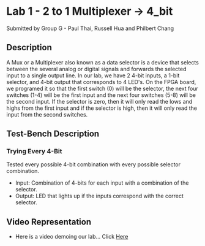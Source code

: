 # Lab 1 - 2 to 1 Multiplexer -> 4_bit
Submitted by Group G - Paul Thai, Russell Hua and Philbert Chang

## Description
A Mux or a Multiplexer also known as a data selector is a device that selects between the several analog or digital signals and forwards the selected input to a single output line. In our lab, we have 2 4-bit inputs, a 1-bit selector, and 4-bit output that corresponds to 4 LED's. On the FPGA board, we programed it so that the first switch (0) will be the selector, the next four switches (1-4) will be the first input and the next four switches (5-8) will be the second input. If the selector is zero, then it will only read the lows and highs from the first input and if the selector is high, then it will only read the input from the second switches. 

## Test-Bench Description
### Trying Every 4-Bit
Tested every possible 4-bit combination with every possible selector combination.
* Input: Combination of 4-bits for each input with a combination of the selector.
* Output: LED that lights up if the inputs correspond with the correct selector. 

## Video Representation
* Here is a video demoing our lab... Click [Here](https://livecsupomona-my.sharepoint.com/:v:/g/personal/pthai_cpp_edu/EWk1FC1jBENOuZXcgavAp8oBOielZVg2mW7xDj2XClKf6g?e=eulvhq)